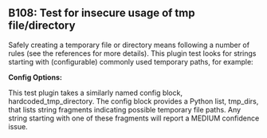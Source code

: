 ## B108: Test for insecure usage of tmp file/directory

Safely creating a temporary file or directory means following a number
of rules (see the references for more details). This plugin test looks
for strings starting with (configurable) commonly used temporary paths,
for example:

**Config Options:**

This test plugin takes a similarly named config block,
hardcoded\_tmp\_directory. The config block provides a Python list,
tmp\_dirs, that lists string fragments indicating possible temporary
file paths. Any string starting with one of these fragments will report
a MEDIUM confidence issue.

